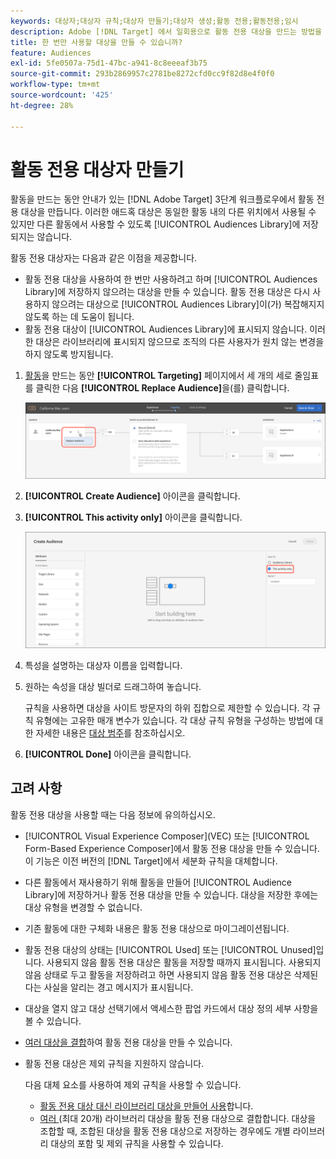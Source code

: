 ```yaml
---
keywords: 대상자;대상자 규칙;대상자 만들기;대상자 생성;활동 전용;활동전용;임시
description: Adobe [!DNL Target] 에서 일회용으로 활동 전용 대상을 만드는 방법을 알아봅니다.
title: 한 번만 사용할 대상을 만들 수 있습니까?
feature: Audiences
exl-id: 5fe0507a-75d1-47bc-a941-8c8eeeaf3b75
source-git-commit: 293b2869957c2781be8272cfd0cc9f82d8e4f0f0
workflow-type: tm+mt
source-wordcount: '425'
ht-degree: 28%

---
```


# 활동 전용 대상자 만들기

활동을 만드는 동안 안내가 있는 [!DNL Adobe Target] 3단계 워크플로우에서 활동 전용 대상을 만듭니다. 이러한 애드혹 대상은 동일한 활동 내의 다른 위치에서 사용될 수 있지만 다른 활동에서 사용할 수 있도록 [!UICONTROL Audiences Library]에 저장되지는 않습니다.

활동 전용 대상자는 다음과 같은 이점을 제공합니다.

* 활동 전용 대상을 사용하여 한 번만 사용하려고 하며 [!UICONTROL Audiences Library]에 저장하지 않으려는 대상을 만들 수 있습니다. 활동 전용 대상은 다시 사용하지 않으려는 대상으로 [!UICONTROL Audiences Library]이(가) 복잡해지지 않도록 하는 데 도움이 됩니다.
* 활동 전용 대상이 [!UICONTROL Audiences Library]에 표시되지 않습니다. 이러한 대상은 라이브러리에 표시되지 않으므로 조직의 다른 사용자가 원치 않는 변경을 하지 않도록 방지됩니다.

1. [활동](/help/main/c-activities/activities.md#concept_D317A95A1AB54674BA7AB65C7985BA03)을 만드는 동안 **[!UICONTROL Targeting]** 페이지에서 세 개의 세로 줄임표를 클릭한 다음 **[!UICONTROL Replace Audience]**&#x200B;을(를) 클릭합니다.

   ![단계 결과](assets/edit_audience.png)

1. **[!UICONTROL Create Audience]** 아이콘을 클릭합니다.

1. **[!UICONTROL This activity only]** 아이콘을 클릭합니다.

   ![활동 전용 aud 이미지](assets/activity-only-aud.png)

1. 특성을 설명하는 대상자 이름을 입력합니다.
1. 원하는 속성을 대상 빌더로 드래그하여 놓습니다.

   규칙을 사용하면 대상을 사이트 방문자의 하위 집합으로 제한할 수 있습니다. 각 규칙 유형에는 고유한 매개 변수가 있습니다. 각 대상 규칙 유형을 구성하는 방법에 대한 자세한 내용은 [대상 범주](/help/main/c-target/c-audiences/c-target-rules/target-rules.md#concept_E3A77E42F1644503A829B5107B20880D)를 참조하십시오.

1. **[!UICONTROL Done]** 아이콘을 클릭합니다.

## 고려 사항

활동 전용 대상을 사용할 때는 다음 정보에 유의하십시오.

* [!UICONTROL Visual Experience Composer]&#x200B;(VEC) 또는 [!UICONTROL Form-Based Experience Composer]에서 활동 전용 대상을 만들 수 있습니다. 이 기능은 이전 버전의 [!DNL Target]에서 세분화 규칙을 대체합니다.
* 다른 활동에서 재사용하기 위해 활동을 만들어 [!UICONTROL Audience Library]에 저장하거나 활동 전용 대상을 만들 수 있습니다. 대상을 저장한 후에는 대상 유형을 변경할 수 없습니다.
* 기존 활동에 대한 구체화 내용은 활동 전용 대상으로 마이그레이션됩니다.
* 활동 전용 대상의 상태는 [!UICONTROL Used] 또는 [!UICONTROL Unused]입니다. 사용되지 않음 활동 전용 대상은 활동을 저장할 때까지 표시됩니다. 사용되지 않음 상태로 두고 활동을 저장하려고 하면 사용되지 않음 활동 전용 대상은 삭제된다는 사실을 알리는 경고 메시지가 표시됩니다.
* 대상을 열지 않고 대상 선택기에서 액세스한 팝업 카드에서 대상 정의 세부 사항을 볼 수 있습니다.
* [여러 대상을 결합](/help/main/c-target/combining-multiple-audiences.md#concept_A7386F1EA4394BD2AB72399C225981E5)하여 활동 전용 대상을 만들 수 있습니다.
* 활동 전용 대상은 제외 규칙을 지원하지 않습니다.

  다음 대체 요소를 사용하여 제외 규칙을 사용할 수 있습니다.

   * [활동 전용 대상 대신 라이브러리 대상을 만들어 사용](/help/main/c-target/c-audiences/create-audience.md)합니다.
   * [여러 ](/help/main/c-target/combining-multiple-audiences.md#concept_A7386F1EA4394BD2AB72399C225981E5)(최대 20개) 라이브러리 대상을 활동 전용 대상으로 결합합니다. 대상을 조합할 때, 조합된 대상을 활동 전용 대상으로 저장하는 경우에도 개별 라이브러리 대상의 포함 및 제외 규칙을 사용할 수 있습니다.
